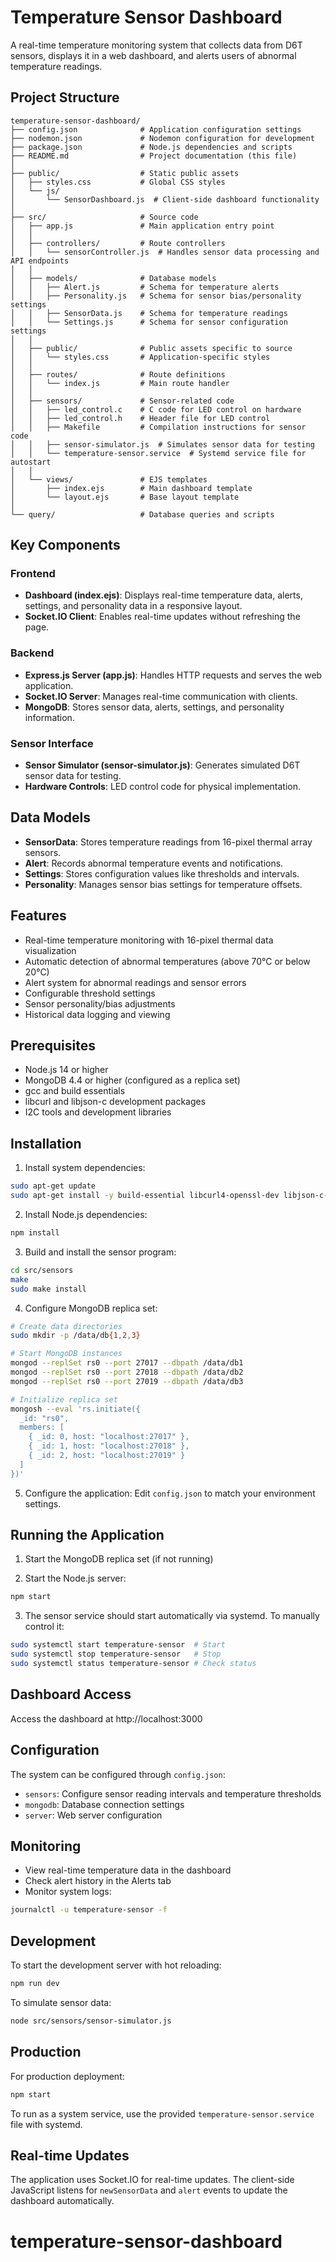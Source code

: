 # Temperature Sensor Dashboard

A real-time temperature monitoring system that collects data from D6T sensors, displays it in a web dashboard, and alerts users of abnormal temperature readings.

## Project Structure

```
temperature-sensor-dashboard/
├── config.json              # Application configuration settings
├── nodemon.json             # Nodemon configuration for development
├── package.json             # Node.js dependencies and scripts
├── README.md                # Project documentation (this file)
│
├── public/                  # Static public assets
│   ├── styles.css           # Global CSS styles
│   └── js/
│       └── SensorDashboard.js  # Client-side dashboard functionality
│
├── src/                     # Source code
│   ├── app.js               # Main application entry point
│   │
│   ├── controllers/         # Route controllers
│   │   └── sensorController.js  # Handles sensor data processing and API endpoints
│   │
│   ├── models/              # Database models
│   │   ├── Alert.js         # Schema for temperature alerts
│   │   ├── Personality.js   # Schema for sensor bias/personality settings
│   │   ├── SensorData.js    # Schema for temperature readings
│   │   └── Settings.js      # Schema for sensor configuration settings
│   │
│   ├── public/              # Public assets specific to source
│   │   └── styles.css       # Application-specific styles
│   │
│   ├── routes/              # Route definitions
│   │   └── index.js         # Main route handler
│   │
│   ├── sensors/             # Sensor-related code
│   │   ├── led_control.c    # C code for LED control on hardware
│   │   ├── led_control.h    # Header file for LED control
│   │   ├── Makefile         # Compilation instructions for sensor code
│   │   ├── sensor-simulator.js  # Simulates sensor data for testing
│   │   └── temperature-sensor.service  # Systemd service file for autostart
│   │
│   └── views/               # EJS templates
│       ├── index.ejs        # Main dashboard template
│       └── layout.ejs       # Base layout template
│
└── query/                   # Database queries and scripts
```

## Key Components

### Frontend

- **Dashboard (index.ejs)**: Displays real-time temperature data, alerts, settings, and personality data in a responsive layout.
- **Socket.IO Client**: Enables real-time updates without refreshing the page.

### Backend

- **Express.js Server (app.js)**: Handles HTTP requests and serves the web application.
- **Socket.IO Server**: Manages real-time communication with clients.
- **MongoDB**: Stores sensor data, alerts, settings, and personality information.

### Sensor Interface

- **Sensor Simulator (sensor-simulator.js)**: Generates simulated D6T sensor data for testing.
- **Hardware Controls**: LED control code for physical implementation.

## Data Models

- **SensorData**: Stores temperature readings from 16-pixel thermal array sensors.
- **Alert**: Records abnormal temperature events and notifications.
- **Settings**: Stores configuration values like thresholds and intervals.
- **Personality**: Manages sensor bias settings for temperature offsets.

## Features

- Real-time temperature monitoring with 16-pixel thermal data visualization
- Automatic detection of abnormal temperatures (above 70°C or below 20°C)
- Alert system for abnormal readings and sensor errors
- Configurable threshold settings
- Sensor personality/bias adjustments
- Historical data logging and viewing

## Prerequisites

- Node.js 14 or higher
- MongoDB 4.4 or higher (configured as a replica set)
- gcc and build essentials
- libcurl and libjson-c development packages
- I2C tools and development libraries

## Installation

1. Install system dependencies:
```bash
sudo apt-get update
sudo apt-get install -y build-essential libcurl4-openssl-dev libjson-c-dev i2c-tools libi2c-dev
```

2. Install Node.js dependencies:
```bash
npm install
```

3. Build and install the sensor program:
```bash
cd src/sensors
make
sudo make install
```

4. Configure MongoDB replica set:
```bash
# Create data directories
sudo mkdir -p /data/db{1,2,3}

# Start MongoDB instances
mongod --replSet rs0 --port 27017 --dbpath /data/db1
mongod --replSet rs0 --port 27018 --dbpath /data/db2
mongod --replSet rs0 --port 27019 --dbpath /data/db3

# Initialize replica set
mongosh --eval 'rs.initiate({
  _id: "rs0",
  members: [
    { _id: 0, host: "localhost:27017" },
    { _id: 1, host: "localhost:27018" },
    { _id: 2, host: "localhost:27019" }
  ]
})'
```

5. Configure the application:
Edit `config.json` to match your environment settings.

## Running the Application

1. Start the MongoDB replica set (if not running)

2. Start the Node.js server:
```bash
npm start
```

3. The sensor service should start automatically via systemd. To manually control it:
```bash
sudo systemctl start temperature-sensor  # Start
sudo systemctl stop temperature-sensor   # Stop
sudo systemctl status temperature-sensor # Check status
```

## Dashboard Access

Access the dashboard at http://localhost:3000

## Configuration

The system can be configured through `config.json`:

- `sensors`: Configure sensor reading intervals and temperature thresholds
- `mongodb`: Database connection settings
- `server`: Web server configuration

## Monitoring

- View real-time temperature data in the dashboard
- Check alert history in the Alerts tab
- Monitor system logs:
```bash
journalctl -u temperature-sensor -f
```

## Development

To start the development server with hot reloading:

```bash
npm run dev
```

To simulate sensor data:

```bash
node src/sensors/sensor-simulator.js
```

## Production

For production deployment:

```bash
npm start
```

To run as a system service, use the provided `temperature-sensor.service` file with systemd.

## Real-time Updates

The application uses Socket.IO for real-time updates. The client-side JavaScript listens for `newSensorData` and `alert` events to update the dashboard automatically.
# temperature-sensor-dashboard
